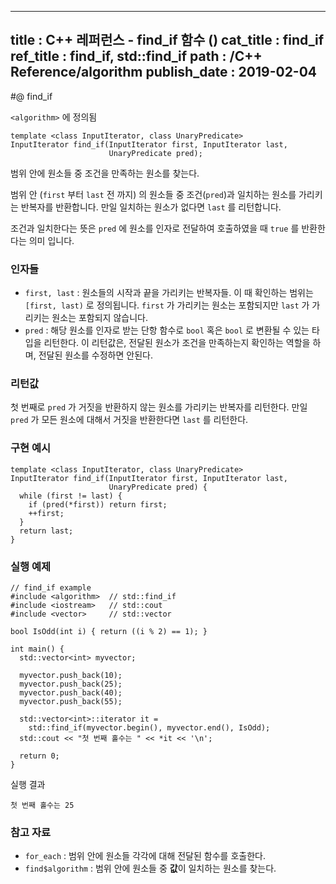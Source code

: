 ----------------
title : C++ 레퍼런스 - find_if 함수 (<algorithm>)
cat_title : find_if
ref_title : find_if, std::find_if
path : /C++ Reference/algorithm
publish_date : 2019-02-04
----------------

#@ find_if

`<algorithm>` 에 정의됨

```cpp-formatted
template <class InputIterator, class UnaryPredicate>
InputIterator find_if(InputIterator first, InputIterator last,
                      UnaryPredicate pred);
```

범위 안에 원소들 중 조건을 만족하는 원소를 찾는다.


범위 안 (`first` 부터 `last` 전 까지) 의 원소들 중 조건(`pred`)과 일치하는 원소를 가리키는 반복자를 반환합니다. 만일 일치하는 원소가 없다면 `last` 를 리턴합니다.

조건과 일치한다는 뜻은 `pred` 에 원소를 인자로 전달하여 호출하였을 때 `true` 를 반환한다는 의미 입니다.

### 인자들

* `first, last` : 원소들의 시작과 끝을 가리키는 반복자들. 이 때 확인하는 범위는 `[first, last)` 로 정의됩니다. `first` 가 가리키는 원소는 포함되지만 `last` 가 가리키는 원소는 포함되지 않습니다.
* `pred` : 해당 원소를 인자로 받는 단항 함수로 `bool` 혹은 `bool` 로 변환될 수 있는 타입을 리턴한다. 이 리턴값은, 전달된 원소가 조건을 만족하는지 확인하는 역할을 하며, 전달된 원소를 수정하면 안된다.

### 리턴값

첫 번째로 `pred` 가 거짓을 반환하지 않는 원소를 가리키는 반복자를 리턴한다. 만일 `pred` 가 모든 원소에 대해서 거짓을 반환한다면 `last` 를 리턴한다.

### 구현 예시

```cpp-formatted
template <class InputIterator, class UnaryPredicate>
InputIterator find_if(InputIterator first, InputIterator last,
                      UnaryPredicate pred) {
  while (first != last) {
    if (pred(*first)) return first;
    ++first;
  }
  return last;
}
```

### 실행 예제

```cpp-formatted
// find_if example
#include <algorithm>  // std::find_if
#include <iostream>   // std::cout
#include <vector>     // std::vector

bool IsOdd(int i) { return ((i % 2) == 1); }

int main() {
  std::vector<int> myvector;

  myvector.push_back(10);
  myvector.push_back(25);
  myvector.push_back(40);
  myvector.push_back(55);

  std::vector<int>::iterator it =
    std::find_if(myvector.begin(), myvector.end(), IsOdd);
  std::cout << "첫 번째 홀수는 " << *it << '\n';

  return 0;
}
```

실행 결과

```exec
첫 번째 홀수는 25
```

### 참고 자료

* `for_each` : 범위 안에 원소들 각각에 대해 전달된 함수를 호출한다.
* `find$algorithm` : 범위 안에 원소들 중 **값**이 일치하는 원소를 찾는다.